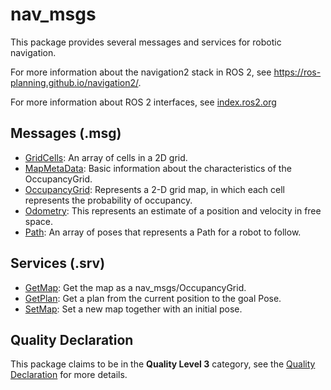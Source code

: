 # nav_msgs

This package provides several messages and services for robotic navigation.

For more information about the navigation2 stack in ROS 2, see https://ros-planning.github.io/navigation2/.

For more information about ROS 2 interfaces, see [index.ros2.org](https://index.ros.org/doc/ros2/Concepts/About-ROS-Interfaces/)

## Messages (.msg)
* [GridCells](msg/GridCells.msg): An array of cells in a 2D grid.
* [MapMetaData](msg/MapMetaData.msg): Basic information about the characteristics of the OccupancyGrid.
* [OccupancyGrid](msg/OccupancyGrid.msg): Represents a 2-D grid map, in which each cell represents the probability of occupancy.
* [Odometry](msg/Odometry.msg): This represents an estimate of a position and velocity in free space.
* [Path](msg/Path.msg): An array of poses that represents a Path for a robot to follow.

## Services (.srv)
* [GetMap](srv/GetMap.srv): Get the map as a nav_msgs/OccupancyGrid.
* [GetPlan](srv/GetPlan.srv): Get a plan from the current position to the goal Pose.
* [SetMap](srv/SetMap.srv): Set a new map together with an initial pose.

## Quality Declaration
This package claims to be in the **Quality Level 3** category, see the [Quality Declaration](QUALITY_DECLARATION.md) for more details.
